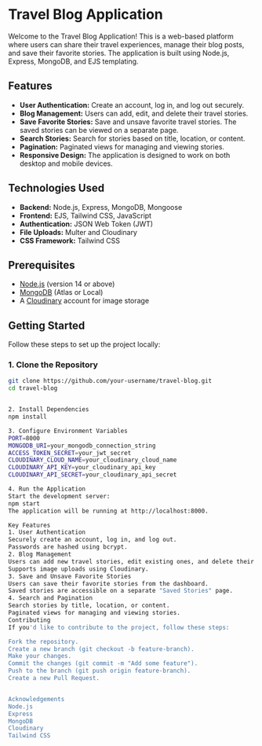 # Travel Blog Application

Welcome to the Travel Blog Application! This is a web-based platform where users can share their travel experiences, manage their blog posts, and save their favorite stories. The application is built using Node.js, Express, MongoDB, and EJS templating.

## Features

- **User Authentication:** Create an account, log in, and log out securely.
- **Blog Management:** Users can add, edit, and delete their travel stories.
- **Save Favorite Stories:** Save and unsave favorite travel stories. The saved stories can be viewed on a separate page.
- **Search Stories:** Search for stories based on title, location, or content.
- **Pagination:** Paginated views for managing and viewing stories.
- **Responsive Design:** The application is designed to work on both desktop and mobile devices.

## Technologies Used

- **Backend:** Node.js, Express, MongoDB, Mongoose
- **Frontend:** EJS, Tailwind CSS, JavaScript
- **Authentication:** JSON Web Token (JWT)
- **File Uploads:** Multer and Cloudinary
- **CSS Framework:** Tailwind CSS

## Prerequisites

- [Node.js](https://nodejs.org/en/) (version 14 or above)
- [MongoDB](https://www.mongodb.com/) (Atlas or Local)
- A [Cloudinary](https://cloudinary.com/) account for image storage

## Getting Started

Follow these steps to set up the project locally:

### 1. Clone the Repository

```bash
git clone https://github.com/your-username/travel-blog.git
cd travel-blog


2. Install Dependencies
npm install

3. Configure Environment Variables
PORT=8000
MONGODB_URI=your_mongodb_connection_string
ACCESS_TOKEN_SECRET=your_jwt_secret
CLOUDINARY_CLOUD_NAME=your_cloudinary_cloud_name
CLOUDINARY_API_KEY=your_cloudinary_api_key
CLOUDINARY_API_SECRET=your_cloudinary_api_secret

4. Run the Application
Start the development server:
npm start
The application will be running at http://localhost:8000.

Key Features
1. User Authentication
Securely create an account, log in, and log out.
Passwords are hashed using bcrypt.
2. Blog Management
Users can add new travel stories, edit existing ones, and delete their stories.
Supports image uploads using Cloudinary.
3. Save and Unsave Favorite Stories
Users can save their favorite stories from the dashboard.
Saved stories are accessible on a separate "Saved Stories" page.
4. Search and Pagination
Search stories by title, location, or content.
Paginated views for managing and viewing stories.
Contributing
If you'd like to contribute to the project, follow these steps:

Fork the repository.
Create a new branch (git checkout -b feature-branch).
Make your changes.
Commit the changes (git commit -m "Add some feature").
Push to the branch (git push origin feature-branch).
Create a new Pull Request.


Acknowledgements
Node.js
Express
MongoDB
Cloudinary
Tailwind CSS
